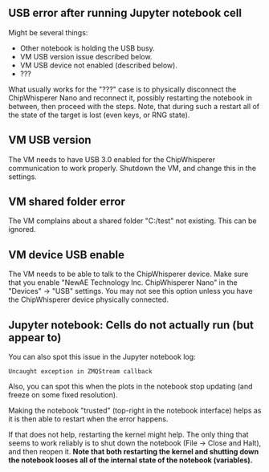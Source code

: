 ## USB error after running Jupyter notebook cell

Might be several things:
 - Other notebook is holding the USB busy.
 - VM USB version issue described below.
 - VM USB device not enabled (described below).
 - ???
 
What usually works for the "???" case is to physically disconnect 
the ChipWhisperer Nano and reconnect it, possibly restarting
the notebook in between, then proceed with the steps. Note, that
during such a restart all of the state of the target is lost
(even keys, or RNG state).

## VM USB version

The VM needs to have USB 3.0 enabled for the ChipWhisperer communication
to work properly. Shutdown the VM, and change this in the settings.

## VM shared folder error

The VM complains about a shared folder "C:/test" not existing.
This can be ignored.

## VM device USB enable

The VM needs to be able to talk to the ChipWhisperer device.
Make sure that you enable "NewAE Technology Inc. ChipWhisperer Nano"
in the "Devices" -> "USB" settings. You may not see this option
unless you have the ChipWhisperer device physically connected.

## Jupyter notebook: Cells do not actually run (but appear to)

You can also spot this issue in the Jupyter notebook log:

    Uncaught exception in ZMQStream callback

Also, you can spot this when the plots in the notebook stop
updating (and freeze on some fixed resolution).

Making the notebook "trusted" (top-right in the notebook interface)
helps as it is then able to restart when the error happens.

If that does not help, restarting the kernel might help.
The only thing that seems to work reliably is to shut down the notebook
(File -> Close and Halt), and then reopen it. **Note that both 
restarting the kernel and shutting down the notebook looses all of
the internal state of the notebook (variables).**
